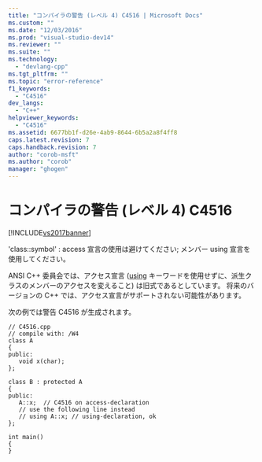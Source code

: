 ```yaml
---
title: "コンパイラの警告 (レベル 4) C4516 | Microsoft Docs"
ms.custom: ""
ms.date: "12/03/2016"
ms.prod: "visual-studio-dev14"
ms.reviewer: ""
ms.suite: ""
ms.technology: 
  - "devlang-cpp"
ms.tgt_pltfrm: ""
ms.topic: "error-reference"
f1_keywords: 
  - "C4516"
dev_langs: 
  - "C++"
helpviewer_keywords: 
  - "C4516"
ms.assetid: 6677bb1f-d26e-4ab9-8644-6b5a2a8f4ff8
caps.latest.revision: 7
caps.handback.revision: 7
author: "corob-msft"
ms.author: "corob"
manager: "ghogen"
---
```

# コンパイラの警告 (レベル 4) C4516
[!INCLUDE[vs2017banner](../../assembler/inline/includes/vs2017banner.md)]

'class::symbol' : access 宣言の使用は避けてください; メンバー using 宣言を使用してください。  
  
 ANSI C\+\+ 委員会では、アクセス宣言 \([using](../../cpp/using-declaration.md) キーワードを使用せずに、派生クラスのメンバーのアクセスを変えること\) は旧式であるとしています。  将来のバージョンの C\+\+ では、アクセス宣言がサポートされない可能性があります。  
  
 次の例では警告 C4516 が生成されます。  
  
```  
// C4516.cpp  
// compile with: /W4  
class A  
{  
public:  
   void x(char);  
};  
  
class B : protected A  
{  
public:  
   A::x;  // C4516 on access-declaration  
   // use the following line instead  
   // using A::x; // using-declaration, ok  
};  
  
int main()  
{  
}  
```